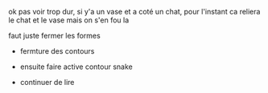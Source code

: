 

ok pas voir trop dur, si y'a un vase et a coté un chat, pour l'instant ca reliera le chat et le vase mais on s'en fou la

faut juste fermer les formes




- fermture des contours

- ensuite faire active contour snake

- continuer de lire
